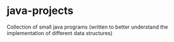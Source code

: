 # java-projects
Collection of small java programs (written to better understand the implementation of different data structures)
